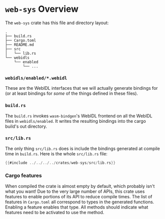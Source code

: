 # `web-sys` Overview

The `web-sys` crate has this file and directory layout:

```text
.
├── build.rs
├── Cargo.toml
├── README.md
├── src
│   └── lib.rs
└── webidls
    └── enabled
        └── ...
```

### `webidls/enabled/*.webidl`

These are the WebIDL interfaces that we will actually generate bindings for (or
at least bindings for *some* of the things defined in these files).

### `build.rs`

The `build.rs` invokes `wasm-bindgen`'s WebIDL frontend on all the WebIDL files
in `webidls/enabled`. It writes the resulting bindings into the cargo build's
out directory.

### `src/lib.rs`

The only thing `src/lib.rs` does is include the bindings generated at compile
time in `build.rs`. Here is the whole `src/lib.rs` file:

```rust
{{#include ../../../../crates/web-sys/src/lib.rs}}
```

### Cargo features

When compiled the crate is almost empty by default, which probably isn't what
you want! Due to the very large number of APIs, this crate uses features to
enable portions of its API to reduce compile times. The list of features in
`Cargo.toml` all correspond to types in the generated functions. Enabling a
feature enables that type. All methods should indicate what features need to be
activated to use the method.
